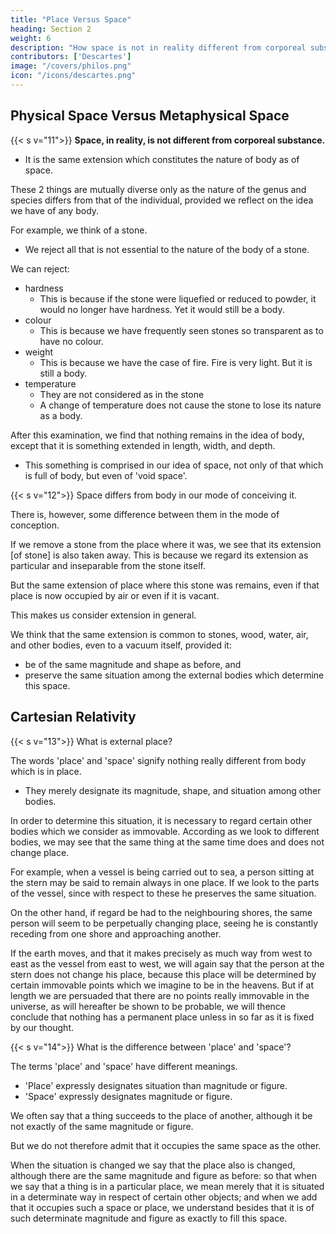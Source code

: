 ```yaml
---
title: "Place Versus Space"
heading: Section 2
weight: 6
description: "How space is not in reality different from corporeal substance"
contributors: ['Descartes']
image: "/covers/philos.png"
icon: "/icons/descartes.png"
---
```




## Physical Space Versus Metaphysical Space

{{< s v="11">}}  **Space, in reality, is not different from corporeal substance.**
- It is the same extension which constitutes the nature of body as of space.

These 2 things are mutually diverse only as the nature of the genus and species differs from that of the individual, provided we reflect on the idea we have of any body.

For example, we think of a stone.
- We reject all that is not essential to the nature of the body of a stone. 

We can reject:
- hardness 
  - This is because if the stone were liquefied or reduced to powder, it would no longer have hardness. Yet it  would still be a body.
- colour
  - This is because we have frequently seen stones so transparent as to have no colour. 
- weight
  - This is because we have the case of fire. Fire is very light. But it is still a body.
- temperature
  - They are not considered as in the stone
  - A change of temperature does not cause the stone to lose its nature as a body. 

After this examination, we find that nothing remains in the idea of body, except that it is something extended in length, width, and depth.
- This something is comprised in our idea of space, not only of that which is full of body, but even of 'void space'.




{{< s v="12">}} Space differs from body in our mode of conceiving it.

There is, however, some difference between them in the mode of conception.

If we remove a stone from the place where it was, we see that its extension [of stone] is also taken away. This is because we regard its extension as particular and inseparable from the stone itself.

But the same extension of place where this stone was remains, even if that place is now occupied by air or even if it is vacant.

 <!-- wood, water, air, or by any other body, or be even supposed vacant, because  -->

This makes us consider extension in general. 

We think that the same extension is common to stones, wood, water, air, and other bodies, even to a vacuum itself, provided it:
- be of the same magnitude and shape as before, and 
- preserve the same situation among the external bodies which determine this space.


## Cartesian Relativity

{{< s v="13">}} What is external place?

The words 'place' and 'space' signify nothing really different from body which is in place.
- They merely designate its magnitude, shape, and situation among other bodies. 

In order to determine this situation, it is necessary to regard certain other bodies which we consider as immovable. According as we look to different bodies, we may see that the same thing at the same time does and does not change place. 

For example, when a vessel is being carried out to sea, a person sitting at the stern may be said to remain always in one place. If we look to the parts of the vessel, since with respect to these he preserves the same situation.

On the other hand, if regard be had to the neighbouring shores, the same person will seem to be perpetually changing place, seeing he is constantly receding from one shore and approaching another. 

If the earth moves, and that it makes precisely as much way from west to east as the vessel from east to west, we will again say that the person at the stern does not change his place, because this place will be determined by certain immovable points which we imagine to be in the heavens. But if at length we are persuaded that there are no points really immovable in the universe, as will hereafter be shown to be probable, we will thence conclude that nothing has a permanent place unless in so far as it is fixed by our thought.


{{< s v="14">}} What is the difference between 'place' and 'space'?

The terms 'place' and 'space' have different meanings. 
- 'Place' expressly designates situation than magnitude or figure.
- 'Space' expressly designates magnitude or figure.

We often say that a thing succeeds to the place of another, although it be not exactly of the same magnitude or figure.

But we do not therefore admit that it occupies the same space as the other.

When the situation is changed we say that the place also is changed, although there are the same magnitude and figure as before: so that when we say that a thing is in a particular place, we mean merely that it is situated in a determinate way in respect of certain other objects; and when we add that it occupies such a space or place, we understand besides that it is of such determinate magnitude and figure as exactly to fill this space.

